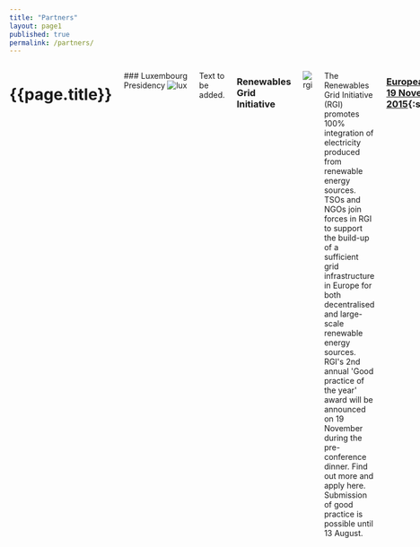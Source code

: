 ```yaml
---
title: "Partners"
layout: page1
published: true
permalink: /partners/
---
```


<div class="small-centered large-7 medium-7 columns" markdown="1">

# {{page.title}}

### Luxembourg Presidency
![lux](http://www.eu2015lu.eu/assets/img/presidence-luxembourg.png)

Text to be added.


### Renewables Grid Initiative
![rgi](http://renewables-grid.eu/fileadmin/regrid/images/logo.png)

The Renewables Grid Initiative (RGI) promotes 100% integration of electricity produced from renewable energy sources. TSOs and NGOs join forces in RGI to support the build-up of a sufficient grid infrastructure in Europe for both decentralised and large-scale renewable energy sources. RGI's 2nd annual 'Good practice of the year' award will be announced on 19 November during the pre-conference dinner. Find out more and apply here. Submission of good practice is possible until 13 August.

### [European Grid Conference<br>19 November 2015](http://www.gridconference.eu/){:style="color:#FFFFFF;"}
{:style="padding:2em;background:#63B662;color:#ffffff;"}

### Florence School of Regulation (FSR)
![fsr]({{'/img/fsr.png' | prepend: site.baseurl }})

The Florence School of Regulation (FSR), was founded in 2004 by three European regulators, and has as mission to expose the European dimension and to contribute to the safeguarding of the common goods by ensuring high-level and independent debate on economically and socially sound regulation.

### Energy Community
![ecom]({{ '/img/energy_community.png' | prepend: site.baseurl}})
{:style="max-width:250px;"}

The Energy Community is about investments, economic development, security of energy supply and social stability; but – more than this – the Energy Community is also about solidarity, mutual trust and peace. The very existence of the Energy Community, only ten years after the end of the Balkan conflict, is a success in itself, as it stands as the first common institutional project undertaken by the non-European Union countries of South East Europe.

</div>